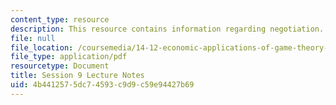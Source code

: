 ```yaml
---
content_type: resource
description: This resource contains information regarding negotiation.
file: null
file_location: /coursemedia/14-12-economic-applications-of-game-theory-fall-2012/4b4412575dc74593c9d9c59e94427b69_MIT14_12F12_chapter9.pdf
file_type: application/pdf
resourcetype: Document
title: Session 9 Lecture Notes
uid: 4b441257-5dc7-4593-c9d9-c59e94427b69
---
```


